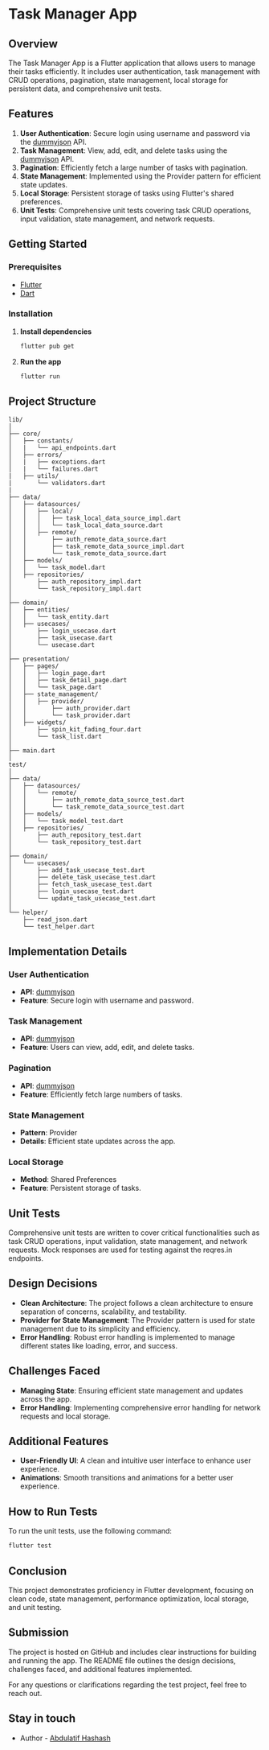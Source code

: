 # Task Manager App

## Overview
The Task Manager App is a Flutter application that allows users to manage their tasks efficiently. It includes user authentication, task management with CRUD operations, pagination, state management, local storage for persistent data, and comprehensive unit tests.

## Features
1. **User Authentication**: Secure login using username and password via the [dummyjson](https://dummyjson.com/docs/auth) API.
2. **Task Management**: View, add, edit, and delete tasks using the [dummyjson](https://dummyjson.com/docs/todos) API.
3. **Pagination**: Efficiently fetch a large number of tasks with pagination.
4. **State Management**: Implemented using the Provider pattern for efficient state updates.
5. **Local Storage**: Persistent storage of tasks using Flutter's shared preferences.
6. **Unit Tests**: Comprehensive unit tests covering task CRUD operations, input validation, state management, and network requests.

## Getting Started

### Prerequisites
- [Flutter](https://flutter.dev/docs/get-started/install)
- [Dart](https://dart.dev/get-dart)

### Installation
1. **Install dependencies**
   ```sh
   flutter pub get
   ```

2. **Run the app**
   ```sh
   flutter run
   ```

## Project Structure
```
lib/
│
├── core/
│   ├── constants/
│   |   └── api_endpoints.dart
│   ├── errors/
│   |   ├── exceptions.dart
│   |   └── failures.dart
|   ├── utils/
|       └── validators.dart
|
├── data/
│   ├── datasources/
│   │   ├── local/
│   │   │   ├── task_local_data_source_impl.dart
│   │   │   └── task_local_data_source.dart
│   │   ├── remote/
│   │       ├── auth_remote_data_source.dart
│   │       ├── task_remote_data_source_impl.dart
│   │       └── task_remote_data_source.dart
│   ├── models/
│   │   └── task_model.dart
│   ├── repositories/
│       ├── auth_repository_impl.dart
│       └── task_repository_impl.dart
│
├── domain/
│   ├── entities/
│   │   └── task_entity.dart
│   ├── usecases/
│       ├── login_usecase.dart
│       ├── task_usecase.dart
│       └── usecase.dart
│
├── presentation/
│   ├── pages/
│   │   ├── login_page.dart
│   │   ├── task_detail_page.dart
│   │   └── task_page.dart
│   ├── state_management/
│   │   ├── provider/
│   │       ├── auth_provider.dart
│   │       └── task_provider.dart
│   ├── widgets/
│       ├── spin_kit_fading_four.dart
│       └── task_list.dart
│
├── main.dart
│
test/
│
├── data/
│   ├── datasources/
│   │   └── remote/
│   │       ├── auth_remote_data_source_test.dart
│   │       └── task_remote_data_source_test.dart
│   ├── models/
│   │   └── task_model_test.dart
│   ├── repositories/
│       ├── auth_repository_test.dart
│       └── task_repository_test.dart
│
├── domain/
│   └── usecases/
│       ├── add_task_usecase_test.dart
│       ├── delete_task_usecase_test.dart
│       ├── fetch_task_usecase_test.dart
│       ├── login_usecase_test.dart
│       └── update_task_usecase_test.dart
│
└── helper/
    ├── read_json.dart
    └── test_helper.dart
```

## Implementation Details

### User Authentication
- **API**: [dummyjson](https://dummyjson.com/docs/auth)
- **Feature**: Secure login with username and password.

### Task Management
- **API**: [dummyjson](https://dummyjson.com/docs/todos)
- **Feature**: Users can view, add, edit, and delete tasks.

### Pagination
- **API**: [dummyjson](https://dummyjson.com/todos?limit=10&skip=10)
- **Feature**: Efficiently fetch large numbers of tasks.

### State Management
- **Pattern**: Provider
- **Details**: Efficient state updates across the app.

### Local Storage
- **Method**: Shared Preferences
- **Feature**: Persistent storage of tasks.

## Unit Tests
Comprehensive unit tests are written to cover critical functionalities such as task CRUD operations, input validation, state management, and network requests. Mock responses are used for testing against the reqres.in endpoints.

## Design Decisions
- **Clean Architecture**: The project follows a clean architecture to ensure separation of concerns, scalability, and testability.
- **Provider for State Management**: The Provider pattern is used for state management due to its simplicity and efficiency.
- **Error Handling**: Robust error handling is implemented to manage different states like loading, error, and success.

## Challenges Faced
- **Managing State**: Ensuring efficient state management and updates across the app.
- **Error Handling**: Implementing comprehensive error handling for network requests and local storage.

## Additional Features
- **User-Friendly UI**: A clean and intuitive user interface to enhance user experience.
- **Animations**: Smooth transitions and animations for a better user experience.

## How to Run Tests
To run the unit tests, use the following command:
```sh
flutter test
```

## Conclusion
This project demonstrates proficiency in Flutter development, focusing on clean code, state management, performance optimization, local storage, and unit testing.

## Submission
The project is hosted on GitHub and includes clear instructions for building and running the app. The README file outlines the design decisions, challenges faced, and additional features implemented.

For any questions or clarifications regarding the test project, feel free to reach out.

## Stay in touch
- Author - [Abdulatif Hashash](https://www.linkedin.com/in/abdallatif-hashash-8aa594202/)
